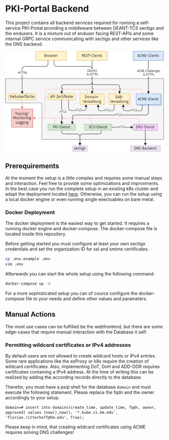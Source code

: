 # PKI-Portal Backend

This project contains all backend services required for running a self-service PKI-Protal providing a middleware between GEANT-TCS sectigo and the endusers. It is a mixture out of enduser facing REST-APIs and some internal GRPC service communicating with sectigo and other services like the DNS backend.

![](docs/overview.png)

## Prerequirements

At the moment the setup is a little complex and requires some manual steps and interaction. Feel free to provide some optimizations and improvments. In the best case you run the complete setup in an existing k8s cluster and adapt the deployment located [here](https://github.com/hm-edu/infrastructure/tree/main/clusters/production/portal). Otherwise, you can run the setup using a local docker engine or even running single exectuables on bare metal.

### Docker Deployment

The docker deployment is the easiest way to get started. It requires a running docker engine and docker-compose. The docker-compose file is located inside this repository. 

Before getting started you must configure at least your own sectigo credentials and set the organization ID for ssl and smime certificates.

```bash
cp .env.example .env
vim .env
```

Afterwards you can start the whole setup using the following command:

```bash
docker-compose up -d
```

For a more sophisticated setup you can of cource configure the docker-compose file to your needs and define other values and parameters.


## Manual Actions

The most use cases can be fulfilled be the webfrontend, but there are some edge-cases that require manual interaction with the Database it self.

### Permitting wildcard certificates or IPv4 addresses

By default users are not allowed to create wildcard hosts or IPv4 entries. Some rare applications like the ezProxy or k8s require the creation of wildcard certificates. Also, implementing DoT, DoH and ADD-DDR requires certificates containing a IPv4 address. At the time of writing this can be realized by adding the according records directly to the database.

Therefor, you must have a psql shell for the database `domain` and must execute the following statement. Please replace the fqdn and the owner accordingly to your setup.

```
domain=# insert into domains(create_time, update_time, fqdn, owner, approved) values (now(),now(), '*.kube.cs.hm.edu', 'florian.ritterhoff@hm.edu', True);
```

Please keep in mind, that creating wildcard certificates using ACME requires solving DNS challenges!